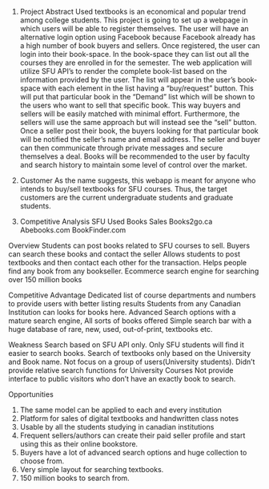 1. Project Abstract
Used textbooks is an economical and popular trend among college students. This project is going to set up a webpage in which users will be able to register themselves. The user will have an alternative login option using Facebook because Facebook already has a high number of book buyers and sellers. Once registered, the user can login into their book-space. In the book-space they can list out all the courses they are enrolled in for the semester. The web application will utilize SFU API’s to render the complete book-list based on the information provided by the user. The list will appear in the user’s book-space with each element in the list having a “buy/request” button. This will put that particular book in the “Demand” list which will be shown to the users who want to sell that specific book. This way buyers and sellers will be easily matched with minimal effort. Furthermore, the sellers will use the same approach but will instead see the “sell” button. Once a seller post their book, the buyers looking for that particular book will be notified the seller’s name and email address. The seller and buyer can then communicate through private messages and secure themselves a deal. Books will be recommended to the user by faculty and search history to maintain some level of control over the market. 

2. Customer
As the name suggests, this webapp is meant for anyone who intends to buy/sell textbooks for SFU courses. Thus, the target customers are the current undergraduate students and graduate students. 
	
3. Competitive Analysis
SFU Used Books Sales
Books2go.ca
Abebooks.com
BookFinder.com

Overview
Students can post books related to SFU courses to sell. Buyers can search these books and contact the seller
Allows students to post textbooks and then contact each other for the transaction.
Helps people find any book from any bookseller. 
Ecommerce search engine for searching over 150 million books

Competitive Advantage
Dedicated list of course departments and numbers to provide users with better listing results
Students from any Canadian Institution can looks for books here.
Advanced Search options with a mature search engine, All sorts of books offered
Simple search bar with a huge database of rare, new, used, out-of-print, textbooks etc.

Weakness
Search based on SFU API only. Only SFU students will find it easier to search books.
Search of textbooks only based on the University and Book name.
Not focus on a group of users(University students). Didn’t provide relative search functions for University Courses
Not provide interface to public visitors who don’t have an exactly book to search.  

Opportunities
1) The same model can be applied to each and every institution
2) Platform for sales of digital textbooks and handwritten class notes
1) Usable by all the students studying in canadian institutions
1) Frequent sellers/authors can create their paid seller profile and start using this as their online bookstore.
2) Buyers have a lot of advanced search options and huge collection to choose from.
1) Very simple layout for searching textbooks.
2) 150 million books to search from. 


